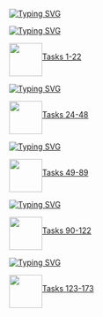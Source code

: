 ﻿
<a href="https://git.io/typing-svg"><img src="https://readme-typing-svg.demolab.com?font=Nerko+One&size=50&pause=1000&color=F766BF&width=500&height=70&repeat=false&lines=CSS_HTML_TASKS" alt="Typing SVG" /></a>


<a href="https://git.io/typing-svg"><img src="https://readme-typing-svg.demolab.com?font=Nerko+One&size=30&pause=1000&color=3783F7FF&width=435&repeat=false&lines=HTML+BASIC" alt="Typing SVG" /></a>
<p>
<img src="https://i.giphy.com/media/v1.Y2lkPTc5MGI3NjExcWV5azNpNG0zeGNmam1yd3ZtbXZ3dHEwanZ0bGN4djV2cmhldjZoZCZlcD12MV9pbnRlcm5hbF9naWZfYnlfaWQmY3Q9Zw/ptqAPgghLtHOa0SLJS/giphy.gif" width="60px" align="middle" /><a href="https://github.com/Vladlenalutsyuk/css_html_tasks/tree/main/vladlena_1(tasks_1-22)">Tasks 1-22</a>
</p>

<a href="https://git.io/typing-svg"><img src="https://readme-typing-svg.demolab.com?font=Nerko+One&size=30&pause=1000&color=3783F7FF&width=435&repeat=false&lines=CSS+BASIC" alt="Typing SVG" /></a>
<p>
<img src="https://i.giphy.com/media/v1.Y2lkPTc5MGI3NjExcWV5azNpNG0zeGNmam1yd3ZtbXZ3dHEwanZ0bGN4djV2cmhldjZoZCZlcD12MV9pbnRlcm5hbF9naWZfYnlfaWQmY3Q9Zw/ptqAPgghLtHOa0SLJS/giphy.gif" width="60px" align="middle"/><a href="https://github.com/Vladlenalutsyuk/css_html_tasks/blob/main/vladlena_2(tasks_24-48).html">Tasks 24-48</a> 
</p>


<a href="https://git.io/typing-svg"><img src="https://readme-typing-svg.demolab.com?font=Nerko+One&size=30&pause=1000&color=3783F7FF&width=435&repeat=false&lines=SELECTORS+TASKS" alt="Typing SVG" /></a>

<p>
<img src="https://i.giphy.com/media/v1.Y2lkPTc5MGI3NjExcWV5azNpNG0zeGNmam1yd3ZtbXZ3dHEwanZ0bGN4djV2cmhldjZoZCZlcD12MV9pbnRlcm5hbF9naWZfYnlfaWQmY3Q9Zw/ptqAPgghLtHOa0SLJS/giphy.gif" width="60px" align="middle"/><a href="https://github.com/Vladlenalutsyuk/css_html_tasks/blob/main/vladlena_3(tasks_49-89).html">Tasks 49-89</a>
</p>


<a href="https://git.io/typing-svg"><img src="https://readme-typing-svg.demolab.com?font=Nerko+One&size=30&pause=1000&color=3783F7FF&width=435&repeat=false&lines=DESIGN+TASKS" alt="Typing SVG" /></a>
<p>
<img src="https://i.giphy.com/media/v1.Y2lkPTc5MGI3NjExcWV5azNpNG0zeGNmam1yd3ZtbXZ3dHEwanZ0bGN4djV2cmhldjZoZCZlcD12MV9pbnRlcm5hbF9naWZfYnlfaWQmY3Q9Zw/ptqAPgghLtHOa0SLJS/giphy.gif" width="60px" align="middle"/><a href="https://github.com/Vladlenalutsyuk/css_html_tasks/blob/main/vladlena_4(tasks_90-122).html">Tasks 90-122</a>
</p>


<a href="https://git.io/typing-svg"><img src="https://readme-typing-svg.demolab.com?font=Nerko+One&size=30&pause=1000&color=3783F7FF&width=435&repeat=false&lines=BLOCK+MODEL" alt="Typing SVG" /></a>
<p>
<img src="https://i.giphy.com/media/v1.Y2lkPTc5MGI3NjExcWV5azNpNG0zeGNmam1yd3ZtbXZ3dHEwanZ0bGN4djV2cmhldjZoZCZlcD12MV9pbnRlcm5hbF9naWZfYnlfaWQmY3Q9Zw/ptqAPgghLtHOa0SLJS/giphy.gif" width="60px" align="middle"/><a href="">Tasks 123-173</a>
</p>
